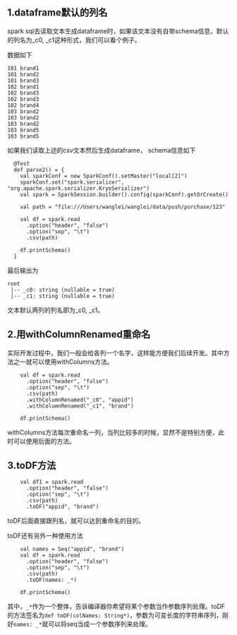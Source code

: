 
## 1.dataframe默认的列名
spark sql去读取文本生成dataframe时，如果该文本没有自带schema信息，默认的列名为_c0, _c1这种形式，我们可以看个例子。  

数据如下  

```
101	brand1
101	brand2
101	brand3
102	brand1
102	brand3
102	brand3
102	brand4
103	brand2
103	brand2
103	brand2
103	brand5
103	brand5
```  

如果我们读取上述的csv文本然后生成dataframe， schema信息如下  

```
  @Test
  def parse2() = {
    val sparkConf = new SparkConf().setMaster("local[2]")
    sparkConf.set("spark.serializer", "org.apache.spark.serializer.KryoSerializer")
    val spark = SparkSession.builder().config(sparkConf).getOrCreate()

    val path = "file:///Users/wanglei/wanglei/data/push/purchase/123"

    val df = spark.read
      .option("header", "false")
      .option("sep", "\t")
      .csv(path)

    df.printSchema()
  }
```  

最后输出为  

```
root
 |-- _c0: string (nullable = true)
 |-- _c1: string (nullable = true)
```  

文本默认两列的列名即为_c0, _c1。  

## 2.用withColumnRenamed重命名
实际开发过程中，我们一般会给各列一个名字，这样能方便我们后续开发。其中方法之一就可以使用withColumns方法。  

```
    val df = spark.read
      .option("header", "false")
      .option("sep", "\t")
      .csv(path)
      .withColumnRenamed("_c0", "appid")
      .withColumnRenamed("_c1", "brand")

    df.printSchema()
```  

withColumns方法每次重命名一列，当列比较多的时候，显然不是特别方便，此时可以使用后面的方法。  

## 3.toDF方法

```
    val df1 = spark.read
      .option("header", "false")
      .option("sep", "\t")
      .csv(path)
      .toDF("appid", "brand")
```  

toDF后面直接跟列名，就可以达到重命名的目的。  

toDF还有另外一种使用方法  

```
    val names = Seq("appid", "brand")
    val df = spark.read
      .option("header", "false")
      .option("sep", "\t")
      .csv(path)
      .toDF(names: _*)

    df.printSchema()
```  


其中，`_*`作为一个整体，告诉编译器你希望将某个参数当作参数序列处理。toDF的方法签名为`def toDF(colNames: String*)`，参数为可变长度的字符串序列，刚好`names: _*`就可以将seq当成一个参数序列来处理。  